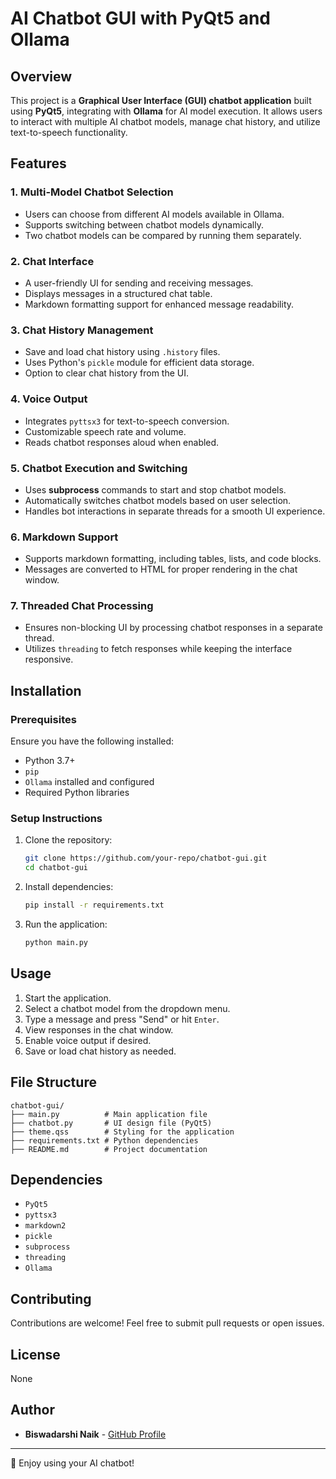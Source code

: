 # AI Chatbot GUI with PyQt5 and Ollama

## Overview
This project is a **Graphical User Interface (GUI) chatbot application** built using **PyQt5**, integrating with **Ollama** for AI model execution. It allows users to interact with multiple AI chatbot models, manage chat history, and utilize text-to-speech functionality.

## Features

### 1. Multi-Model Chatbot Selection
- Users can choose from different AI models available in Ollama.
- Supports switching between chatbot models dynamically.
- Two chatbot models can be compared by running them separately.

### 2. Chat Interface
- A user-friendly UI for sending and receiving messages.
- Displays messages in a structured chat table.
- Markdown formatting support for enhanced message readability.

### 3. Chat History Management
- Save and load chat history using `.history` files.
- Uses Python's `pickle` module for efficient data storage.
- Option to clear chat history from the UI.

### 4. Voice Output
- Integrates `pyttsx3` for text-to-speech conversion.
- Customizable speech rate and volume.
- Reads chatbot responses aloud when enabled.

### 5. Chatbot Execution and Switching
- Uses **subprocess** commands to start and stop chatbot models.
- Automatically switches chatbot models based on user selection.
- Handles bot interactions in separate threads for a smooth UI experience.

### 6. Markdown Support
- Supports markdown formatting, including tables, lists, and code blocks.
- Messages are converted to HTML for proper rendering in the chat window.

### 7. Threaded Chat Processing
- Ensures non-blocking UI by processing chatbot responses in a separate thread.
- Utilizes `threading` to fetch responses while keeping the interface responsive.

## Installation
### Prerequisites
Ensure you have the following installed:
- Python 3.7+
- `pip`
- `Ollama` installed and configured
- Required Python libraries

### Setup Instructions
1. Clone the repository:
   ```bash
   git clone https://github.com/your-repo/chatbot-gui.git
   cd chatbot-gui
   ```

2. Install dependencies:
   ```bash
   pip install -r requirements.txt
   ```

3. Run the application:
   ```bash
   python main.py
   ```

## Usage
1. Start the application.
2. Select a chatbot model from the dropdown menu.
3. Type a message and press "Send" or hit `Enter`.
4. View responses in the chat window.
5. Enable voice output if desired.
6. Save or load chat history as needed.

## File Structure
```
chatbot-gui/
├── main.py          # Main application file
├── chatbot.py       # UI design file (PyQt5)
├── theme.qss        # Styling for the application
├── requirements.txt # Python dependencies
├── README.md        # Project documentation
```

## Dependencies
- `PyQt5`
- `pyttsx3`
- `markdown2`
- `pickle`
- `subprocess`
- `threading`
- `Ollama`

## Contributing
Contributions are welcome! Feel free to submit pull requests or open issues.

## License
None

## Author
- **Biswadarshi Naik** - [GitHub Profile](https://github.com/biswa365)
---
🚀 Enjoy using your AI chatbot!
